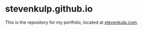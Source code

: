 # stevenkulp.github.io

This is the repository for my portfolio, located at [stevenkulp.com](https://www.stevenkulp.com).
